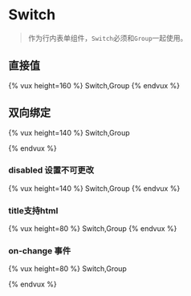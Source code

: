 # Switch

> 作为行内表单组件，`Switch`必须和`Group`一起使用。

## 直接值

{% vux height=160 %}
<components>
Switch,Group
</components>
<template>
<group>
  <switch title="Switch" :value=true></switch>
  <switch title="Switch" :value=false></switch>
</group>
</template>
{% endvux %}

## 双向绑定

{% vux height=140 %}
<components>
Switch,Group
</components>
<template>
<group>
  <switch :title="'双向绑定:值为' + value1" :value.sync="value1"></switch>
  <switch :title="'双向绑定:值为' + value1" :value.sync="value1"></switch>
</group>
</template>

<script>
export default {
  data: {
    value1: true
  }
}
</script>
{% endvux %}


### disabled 设置不可更改

{% vux height=140 %}
<components>
Switch,Group
</components>
<template>
<group>
  <switch title="不可更改" :value=true disabled></switch>
  <switch title="不可更改" :value=false disabled></switch>
</group>
</template>
{% endvux %}

### title支持html

{% vux height=80 %}
<components>
Switch,Group
</components>
<template>
<group>
  <switch title="<span style='color:red'>红色文字</span>" :value=true></switch>
</group>
</template>
{% endvux %}

### on-change 事件

{% vux height=80 %}
<components>
Switch,Group
</components>
<template>
<group>
  <switch title="监听事件" :value=true @on-change="change"></switch>
</group>
</template>
<script>
export default {
  methods: {
    change: function (val) {
      console.log('change', val)
    }
  }
}
</script>
{% endvux %}


